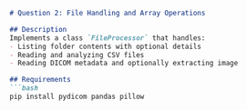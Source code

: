 


```markdown
# Question 2: File Handling and Array Operations

## Description
Implements a class `FileProcessor` that handles:
- Listing folder contents with optional details
- Reading and analyzing CSV files
- Reading DICOM metadata and optionally extracting image

## Requirements
```bash
pip install pydicom pandas pillow